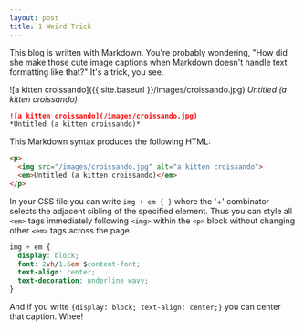 ```yaml
---
layout: post
title: 1 Weird Trick
---
```

This blog is written with Markdown. You're probably wondering, "How did she make those cute image captions when Markdown doesn't handle text formatting like that?" It's a trick, you see.

![a kitten croissando]({{ site.baseurl }}/images/croissando.jpg)
*Untitled (a kitten croissando)*

```md
![a kitten croissando](/images/croissando.jpg)
*Untitled (a kitten croissando)*
```

This Markdown syntax produces the following HTML:

```html
<p>
  <img src="/images/croissando.jpg" alt="a kitten croissando">
  <em>Untitled (a kitten croissando)</em>
</p>
```

In your CSS file you can write `img + em { }` where the '+' combinator selects the adjacent sibling of the specified element. Thus you can style all `<em>` tags immediately following `<img>` within the `<p>` block without changing other `<em>` tags across the page.

```css
img + em {
  display: block;
  font: 2vh/1.6em $content-font;
  text-align: center;
  text-decoration: underline wavy;
}
```
And if you write `{display: block; text-align: center;}` you can center that caption. Whee!
